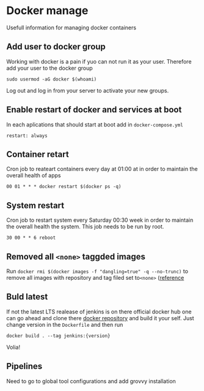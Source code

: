 # Docker manage

Usefull information for managing docker containers

## Add user to docker group
Working with docker is a pain if yuo can not run it as your user. Therefore
add your user to the docker group

```
sudo usermod -aG docker $(whoami)
```

Log out and log in from your server to activate your new groups.


## Enable restart of docker and services at boot

In each aplications that should start at boot add in  `docker-compose.yml`
```
restart: always
```

## Container retart
Cron job to reateart containers every day at 01:00 at in order to maintain the overall health of apps
```
00 01 * * * docker restart $(docker ps -q)
```

## System restart 
Cron job to restart system every Saturday 00:30 week in order to maintain the overall health the system. This job needs to be run by root.
```
30 00 * * 6 reboot
```

## Removed all `<none>` taggded images


Run `docker rmi $(docker images -f "dangling=true" -q --no-trunc)` to remove all images with repository and tag filed set to`<none>` ([reference](https://docs.docker.com/engine/reference/commandline/images/)

## Buld latest 
If not the latest LTS realease of jenkins is on there official docker hub one can go ahead and
clone there [docker repository](https://github.com/jenkinsci/docker) 
and build it your self. Just change version in the `Dockerfile` and then run
```
docker build . --tag jenkins:{version}
```

Volia!

## Pipelines
Need to go to global tool configurations and add grovvy installation
